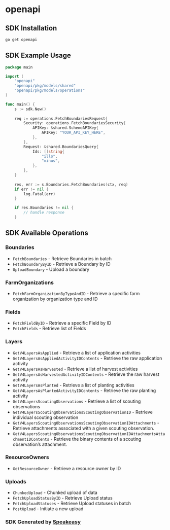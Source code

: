 # openapi

<!-- Start SDK Installation -->
## SDK Installation

```bash
go get openapi
```
<!-- End SDK Installation -->

## SDK Example Usage
<!-- Start SDK Example Usage -->
```go
package main

import (
    "openapi"
    "openapi/pkg/models/shared"
    "openapi/pkg/models/operations"
)

func main() {
    s := sdk.New()
    
    req := operations.FetchBoundariesRequest{
        Security: operations.FetchBoundariesSecurity{
            APIKey: &shared.SchemeAPIKey{
                APIKey: "YOUR_API_KEY_HERE",
            },
        },
        Request: &shared.BoundariesQuery{
            Ids: []string{
                "illo",
                "minus",
            },
        },
    }
    
    res, err := s.Boundaries.FetchBoundaries(ctx, req)
    if err != nil {
        log.Fatal(err)
    }

    if res.Boundaries != nil {
        // handle response
    }
```
<!-- End SDK Example Usage -->

<!-- Start SDK Available Operations -->
## SDK Available Operations

### Boundaries

* `FetchBoundaries` - Retrieve Boundaries in batch
* `FetchBoundaryByID` - Retrieve a Boundary by ID
* `UploadBoundary` - Upload a boundary

### FarmOrganizations

* `FetchFarmOrganizationByTypeAndID` - Retrieve a specific farm organization by organization type and ID

### Fields

* `FetchFieldByID` - Retrieve a specific Field by ID
* `FetchFields` - Retrieve list of Fields

### Layers

* `GetV4LayersAsApplied` - Retrieve a list of application activities
* `GetV4LayersAsAppliedActivityIDContents` - Retrieve the raw application activity
* `GetV4LayersAsHarvested` - Retrieve a list of harvest activities
* `GetV4LayersAsHarvestedActivityIDContents` - Retrieve the raw harvest activity
* `GetV4LayersAsPlanted` - Retrieve a list of planting activities
* `GetV4LayersAsPlantedActivityIDContents` - Retrieve the raw planting activity
* `GetV4LayersScoutingObservations` - Retrieve a list of scouting observations
* `GetV4LayersScoutingObservationsScoutingObservationID` - Retrieve individual scouting observation
* `GetV4LayersScoutingObservationsScoutingObservationIDAttachments` - Retrieve attachments associated with a given scouting observation.
* `GetV4LayersScoutingObservationsScoutingObservationIDAttachmentsAttachmentIDContents` - Retrieve the binary contents of a scouting observation’s attachment.

### ResourceOwners

* `GetResourceOwner` - Retrieve a resource owner by ID

### Uploads

* `ChunkedUpload` - Chunked upload of data
* `FetchUploadStatusByID` - Retrieve Upload status
* `FetchUploadStatuses` - Retrieve Upload statuses in batch
* `PostUpload` - Initiate a new upload

<!-- End SDK Available Operations -->

### SDK Generated by [Speakeasy](https://docs.speakeasyapi.dev/docs/using-speakeasy/client-sdks)
